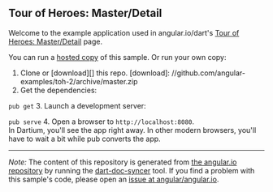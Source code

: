 

## Tour of Heroes: Master/Detail

Welcome to the example application used in angular.io/dart's
[Tour of Heroes: Master/Detail](https://angular.io/docs/dart/latest/tutorial/toh-pt2.html) page.

You can run a [hosted copy](http://angular-examples.github.io/toh-2) of this sample. Or run your own copy:

1. Clone or [download][] this repo.
   [download]: //github.com/angular-examples/toh-2/archive/master.zip
2. Get the dependencies:

  `pub get`
3. Launch a development server:

  `pub serve`
4. Open a browser to `http://localhost:8080`.<br/>
  In Dartium, you'll see the app right away. In other modern browsers,
  you'll have to wait a bit while pub converts the app.



-------------------------------------------------------

*Note:* The content of this repository is generated from
[the angular.io repository](//github.com/angular/angular.io/tree/master/public/docs/_examples/toh-2/dart) by running the
[dart-doc-syncer](//github.com/angular/dart-doc-syncer) tool.
If you find a problem with this sample's code, please open an
[issue at angular/angular.io](//github.com/angular/angular.io/issues/new?labels=dart,example&title=%5BDart%5D%5Bexample%5D%20tutorial/toh-2%3A%20).
